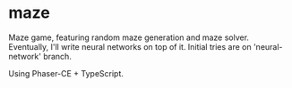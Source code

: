# maze
Maze game, featuring random maze generation and maze solver. Eventually, I'll write neural networks on top of it. Initial tries are on 'neural-network' branch.

Using Phaser-CE + TypeScript.
